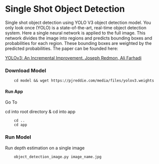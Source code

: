 # Single Shot Object Detection

Single shot object detection using YOLO V3 object detection model. You only look once (YOLO) is a state-of-the-art, real-time object detection system. Here a single neural network is applied to the full image. This network divides the image into regions and predicts bounding boxes and probabilities for each region. These bounding boxes are weighted by the predicted probabilities. The paper can be founded here:

[YOLOv3: An Incremental Improvement. Joseph Redmon, Ali Farhadi](https://arxiv.org/abs/1804.02767)


### Download Model 

```shell
    cd model && wget https://pjreddie.com/media/files/yolov3.weights
``` 

#### Run App 

Go To 

cd into root directory & cd into app 

```shell
    cd .. 
    cd app 
``` 

### Run Model

Run depth estimation on a single image

```shell
    object_detection_image.py image_name.jpg 
``` 

